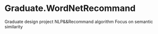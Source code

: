 # Graduate.WordNetRecommand
Graduate design project
NLP&&Recommand algorithm
Focus on semantic similarity
